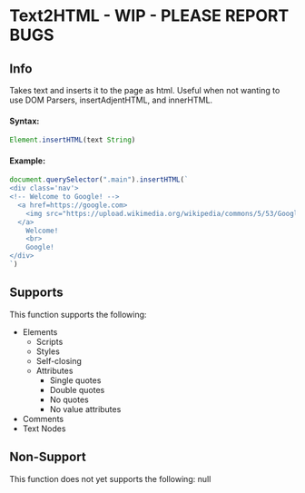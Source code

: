 # Text2HTML - WIP - PLEASE REPORT BUGS

## Info

Takes text and inserts it to the page as html. Useful when not wanting to use DOM Parsers, insertAdjentHTML, and innerHTML.

#### Syntax:
```js
Element.insertHTML(text String)
```

#### Example:
```js
document.querySelector(".main").insertHTML(`
<div class='nav'>
<!-- Welcome to Google! -->
  <a href=https://google.com>
    <img src="https://upload.wikimedia.org/wikipedia/commons/5/53/Google_%22G%22_Logo.svg" />
  </a>
    Welcome!
    <br>
    Google!
</div>
`)
```

## Supports
This function supports the following:
- Elements
  - Scripts
  - Styles
  - Self-closing
  - Attributes
    - Single quotes
    - Double quotes
    - No quotes
    - No value attributes
- Comments
- Text Nodes

## Non-Support
This function does not yet supports the following:
null
